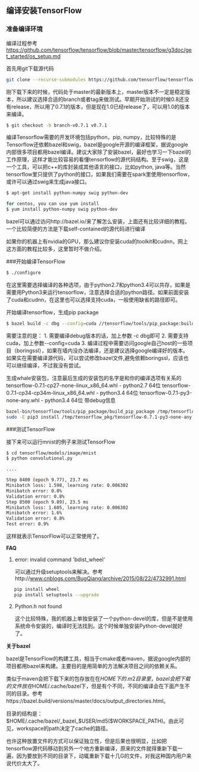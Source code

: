 
## 编译安装TensorFlow

### 准备编译环境
编译过程参考
https://github.com/tensorflow/tensorflow/blob/master/tensorflow/g3doc/get_started/os_setup.md

首先用git下载源代码
```sh
git clone --recurse-submodules https://github.com/tensorflow/tensorflow
```

刚下载下来的时候，代码处于master的最新版本上，master版本不一定是稳定版本，所以建议选择合适的branch或者tag来做测试。早期开始测试的时候0.8还没有release，所以用了0.7.1的版本，但是现在1.0已经release了，可以用1.0的版本来编译。
```sh
$ git checkout -b branch-v0.7.1 v0.7.1
```

编译Tensorflow需要的开发环境包括python，pip, numpy，比较特殊的是Tensorflow还依赖bazel和swig，bazel是google开源的编译框架，据说google内部很多项目都用bazel编译。建议大家除了安装bazel，最好也学习一下bazel的工作原理，这样才能比较容易的看懂tensorflow的源代码结构。至于swig，这是一个工具，可以把c++的库封装成其他语言的接口，比如python, java等。当然tensorflow里只提供了python的接口，如果我们需要在spark里使用tensorflow，或许可以通过swig来生成java接口。
```sh
$ apt-get install python-numpy swig python-dev

for centos, you can use yum install
$ yum install python-numpy swig python-dev
```

bazel可以通过访问http://bazel.io/来了解怎么安装，上面还有比较详细的教程。 一个比较简便的方法是下载self-contained的源代码进行编译

如果你的机器上有nvidia的GPU，那么建议你安装cuda的toolkit和cudnn，网上这方面的教程比较多，这里暂时不做介绍。

###开始编译TensorFlow
```sh
$ ./configure  
```

在这里需要选择编译的各种选项，由于python2.7和python3.4可以共存，如果是需要用Python3来运行tensorflow，注意选择合适的python路径。如果前面安装了cuda和cudnn，在这里也可以选择支持cuda，一般使用缺省的路径即可。

开始编译tensorflow，生成pip package
```sh
$ bazel build -c dbg --config=cuda //tensorflow/tools/pip_package:build_pip_package
```
需要注意的是：
	1. 需要编译debug版本的话，加上参数 -c dbg即可
	2. 需要支持cuda，加上参数--config=cuda
	3. 编译过程中需要访问google自己host的一些项目（boringssl），如果在墙内没办法编译，还是建议选择google编译好的版本。如果实在需要编译源代码，可以尝试修改bazel文件,避免依赖boringssl，应该也可以继续编译，不过我没有尝试。

生成whale安装包，注意最后生成的安装包的名字是和你的编译选项有关系的
tensorflow-0.7.1-cp27-none-linux_x86_64.whl    -  python2.7  64位
tensorflow-0.7.1-cp34-cp34m-linux_x86_64.whl   -  python3.4  64位
tensorflow-0.7.1-py3-none-any.whl							 -  python3.4  64位 带debug信息
```sh
bazel-bin/tensorflow/tools/pip_package/build_pip_package /tmp/tensorflow_pkg
sudo -E pip3 install /tmp/tensorflow_pkg/tensorflow-0.7.1-py3-none-any.whl
```

###测试TensorFlow

接下来可以运行mnist的例子来测试TensorFlow
```sh
$ cd tensorflow/models/image/mnist
$ python convolutional.py

....

Step 8400 (epoch 9.77), 23.7 ms
Minibatch loss: 1.598, learning rate: 0.006302
Minibatch error: 0.0%
Validation error: 0.8%
Step 8500 (epoch 9.89), 23.5 ms
Minibatch loss: 1.605, learning rate: 0.006302
Minibatch error: 1.6%
Validation error: 0.8%
Test error: 0.9%
```

这样就表示TensorFlow可以正常使用了。


**FAQ**

1. error: invalid command 'bdist_wheel'
   
   可以通过升级setuptools来解决。参考http://www.cnblogs.com/BugQiang/archive/2015/08/22/4732991.html
   
```sh
   pip install wheel
   pip install setuptools --upgrade
```

2. Python.h not found

    这个比较特殊，我的机器上单独安装了一个python-devel的库，但是不是使用系统命令安装的，编译时无法找到。这个时候单独安装Python-devel就好了。
   
**关于bazel**

bazel是TensorFlow的构建工具，相当于cmake或者maven，据说google内部的项目都用bazel来构建。主要目的是用简单的方法解决项目之间的依赖关系。

类似于maven会把下载下来的包存放在在$HOME下的.m2目录里，bazel会把下载的文件放在$HOME/.cache/bazel下，但是有个不同，不同的编译会在下面产生不同的目录。参考https://bazel.build/versions/master/docs/output_directories.html。 

目录的结构是：$HOME/.cache/bazel/_bazel_$USER/md5($WORKSPACE_PATH)。由此可见，workspace的path决定了cache的路径。

也许这种放置文件的方式可以保证独立性，但是后果也很明显，比如把tensorflow源代码移动到另外一个地方重新编译，原来的文件就得重新下载一遍，因为要放到不同的目录下，动辄重新下载十几G的文件，对我这种国内用户来说代价太大了。



